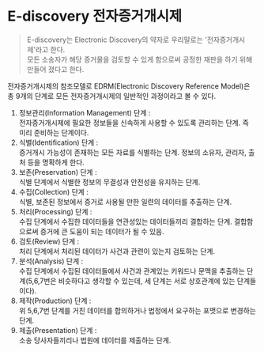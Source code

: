 # E-discovery 전자증거개시제
>E-discovery는 Electronic Discovery의 약자로 우리말로는 '전자증거개시제'라고 한다.  
모든 소송자가 해당 증거물을 검토할 수 있게 함으로써 공정한 재판을 하기 위해 만들어 졌다고 한다.

전자증거개시제의 참조모델로 EDRM(Electronic Discovery Reference Model)은 총 9개의 단계로 모든 전자증거개시제의 일반적인 과정이라고 볼 수 있다.
1. 정보관리(Information Management) 단계 :  
전자증거개시제에 필요한 정보들을 신속하게 사용할 수 있도록 관리하는 단계. 즉 미리 준비하는 단계이다.
2. 식별(Identification) 단계 :  
증거개시 가능성이 존재하는 모든 자료를 식별하는 단계. 정보의 소유자, 관리자, 출처 등을 명확하게 한다.
3. 보존(Preservation) 단계 :  
식별 단계에서 식별한 정보의 무결성과 안전성을 유지하는 단계.
4. 수집(Collection) 단계 :  
식별, 보존된 정보에서 증거로 사용될 만한 일련의 데이터를 추출하는 단계.
5. 처리(Processing) 단계 :  
수집 단계에서 수집한 데이터들을 연관성있는 데이터들끼리 결합하는 단계. 결합함으로써 증거에 큰 도움이 되는 데이터가 될 수 있음.
6. 검토(Review) 단계 :  
처리 단계에서 처리된 데이터가 사건과 관련이 있는지 검토하는 단계.
7. 분석(Analysis) 단계 :  
수집 단계에서 수집된 데이터들에서 사건과 관계있는 키워드나 문맥을 추출하는 단계(5,6,7번은 비슷하다고 생각할 수 있는데, 세 단계는 서로 상호관계에 있는 단계들이다).
8. 제작(Production) 단계 :  
위 5,6,7번 단계를 거친 데이터를 합의하거나 법정에서 요구하는 포맷으로 변경하는 단계.
9. 제출(Presentation) 단계 :  
소송 당사자들끼리나 법원에 데이터를 제출하는 단계.
